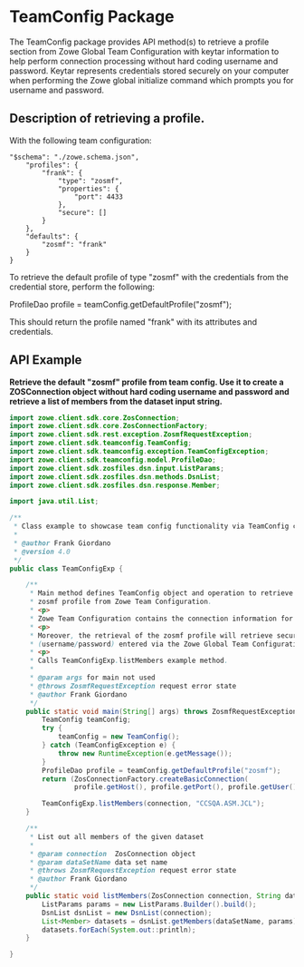 # TeamConfig Package

The TeamConfig package provides API method(s) to retrieve a profile section from Zowe Global Team Configuration with
keytar information to help perform connection processing without hard coding username and password. Keytar represents
credentials stored securely on your computer when performing the Zowe global initialize command which prompts you for
username and password.

## Description of retrieving a profile.

With the following team configuration:

    "$schema": "./zowe.schema.json",
        "profiles": {
            "frank": {
                "type": "zosmf",
                "properties": {
                    "port": 4433
                },
                "secure": []
            }
        },
        "defaults": {
            "zosmf": "frank"
        }
    }  

To retrieve the default profile of type "zosmf" with the credentials from the credential store, perform the following:

ProfileDao profile = teamConfig.getDefaultProfile("zosmf");

This should return the profile named "frank" with its attributes and credentials.

## API Example

**Retrieve the default "zosmf" profile from team config. Use it to create a ZOSConnection object without hard coding
username and password and retrieve a list of members from the dataset input string.**

````java
import zowe.client.sdk.core.ZosConnection;
import zowe.client.sdk.core.ZosConnectionFactory;
import zowe.client.sdk.rest.exception.ZosmfRequestException;
import zowe.client.sdk.teamconfig.TeamConfig;
import zowe.client.sdk.teamconfig.exception.TeamConfigException;
import zowe.client.sdk.teamconfig.model.ProfileDao;
import zowe.client.sdk.zosfiles.dsn.input.ListParams;
import zowe.client.sdk.zosfiles.dsn.methods.DsnList;
import zowe.client.sdk.zosfiles.dsn.response.Member;

import java.util.List;

/**
 * Class example to showcase team config functionality via TeamConfig class.
 *
 * @author Frank Giordano
 * @version 4.0
 */
public class TeamConfigExp {

    /**
     * Main method defines TeamConfig object and operation to retrieve the default
     * zosmf profile from Zowe Team Configuration.
     * <p>
     * Zowe Team Configuration contains the connection information for z/OSMF REST API.
     * <p>
     * Moreover, the retrieval of the zosmf profile will retrieve secure Zowe V2 credentials
     * (username/password) entered via the Zowe Global Team Configuration command.
     * <p>
     * Calls TeamConfigExp.listMembers example method.
     *
     * @param args for main not used
     * @throws ZosmfRequestException request error state
     * @author Frank Giordano
     */
    public static void main(String[] args) throws ZosmfRequestException {
        TeamConfig teamConfig;
        try {
            teamConfig = new TeamConfig();
        } catch (TeamConfigException e) {
            throw new RuntimeException(e.getMessage());
        }
        ProfileDao profile = teamConfig.getDefaultProfile("zosmf");
        return (ZosConnectionFactory.createBasicConnection(
                profile.getHost(), profile.getPort(), profile.getUser(), profile.getPassword()));

        TeamConfigExp.listMembers(connection, "CCSQA.ASM.JCL");
    }

    /**
     * List out all members of the given dataset
     *
     * @param connection  ZosConnection object
     * @param dataSetName data set name
     * @throws ZosmfRequestException request error state
     * @author Frank Giordano
     */
    public static void listMembers(ZosConnection connection, String dataSetName) throws ZosmfRequestException {
        ListParams params = new ListParams.Builder().build();
        DsnList dsnList = new DsnList(connection);
        List<Member> datasets = dsnList.getMembers(dataSetName, params);
        datasets.forEach(System.out::println);
    }

}
`````  


